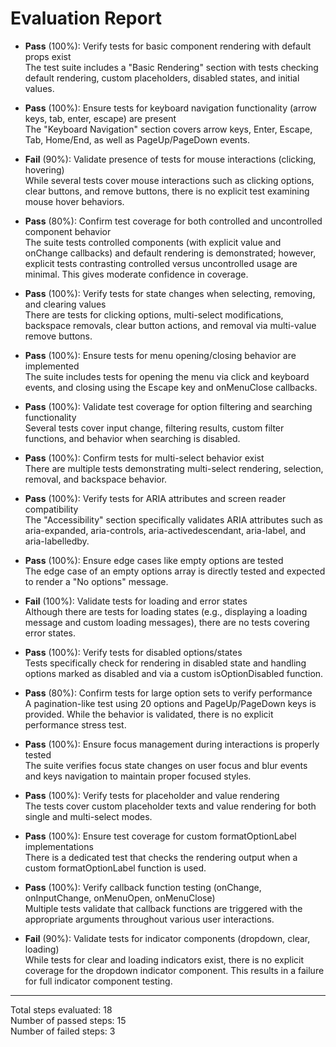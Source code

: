 # Evaluation Report

- **Pass** (100%): Verify tests for basic component rendering with default props exist  
  The test suite includes a "Basic Rendering" section with tests checking default rendering, custom placeholders, disabled states, and initial values.

- **Pass** (100%): Ensure tests for keyboard navigation functionality (arrow keys, tab, enter, escape) are present  
  The "Keyboard Navigation" section covers arrow keys, Enter, Escape, Tab, Home/End, as well as PageUp/PageDown events.

- **Fail** (90%): Validate presence of tests for mouse interactions (clicking, hovering)  
  While several tests cover mouse interactions such as clicking options, clear buttons, and remove buttons, there is no explicit test examining mouse hover behaviors.

- **Pass** (80%): Confirm test coverage for both controlled and uncontrolled component behavior  
  The suite tests controlled components (with explicit value and onChange callbacks) and default rendering is demonstrated; however, explicit tests contrasting controlled versus uncontrolled usage are minimal. This gives moderate confidence in coverage.

- **Pass** (100%): Verify tests for state changes when selecting, removing, and clearing values  
  There are tests for clicking options, multi-select modifications, backspace removals, clear button actions, and removal via multi-value remove buttons.

- **Pass** (100%): Ensure tests for menu opening/closing behavior are implemented  
  The suite includes tests for opening the menu via click and keyboard events, and closing using the Escape key and onMenuClose callbacks.

- **Pass** (100%): Validate test coverage for option filtering and searching functionality  
  Several tests cover input change, filtering results, custom filter functions, and behavior when searching is disabled.

- **Pass** (100%): Confirm tests for multi-select behavior exist  
  There are multiple tests demonstrating multi-select rendering, selection, removal, and backspace behavior.

- **Pass** (100%): Verify tests for ARIA attributes and screen reader compatibility  
  The "Accessibility" section specifically validates ARIA attributes such as aria-expanded, aria-controls, aria-activedescendant, aria-label, and aria-labelledby.

- **Pass** (100%): Ensure edge cases like empty options are tested  
  The edge case of an empty options array is directly tested and expected to render a "No options" message.

- **Fail** (100%): Validate tests for loading and error states  
  Although there are tests for loading states (e.g., displaying a loading message and custom loading messages), there are no tests covering error states.

- **Pass** (100%): Verify tests for disabled options/states  
  Tests specifically check for rendering in disabled state and handling options marked as disabled and via a custom isOptionDisabled function.

- **Pass** (80%): Confirm tests for large option sets to verify performance  
  A pagination-like test using 20 options and PageUp/PageDown keys is provided. While the behavior is validated, there is no explicit performance stress test.

- **Pass** (100%): Ensure focus management during interactions is properly tested  
  The suite verifies focus state changes on user focus and blur events and keys navigation to maintain proper focused styles.

- **Pass** (100%): Verify tests for placeholder and value rendering  
  The tests cover custom placeholder texts and value rendering for both single and multi-select modes.

- **Pass** (100%): Ensure test coverage for custom formatOptionLabel implementations  
  There is a dedicated test that checks the rendering output when a custom formatOptionLabel function is used.

- **Pass** (100%): Verify callback function testing (onChange, onInputChange, onMenuOpen, onMenuClose)  
  Multiple tests validate that callback functions are triggered with the appropriate arguments throughout various user interactions.

- **Fail** (90%): Validate tests for indicator components (dropdown, clear, loading)  
  While tests for clear and loading indicators exist, there is no explicit coverage for the dropdown indicator component. This results in a failure for full indicator component testing.

---

Total steps evaluated: 18  
Number of passed steps: 15  
Number of failed steps: 3